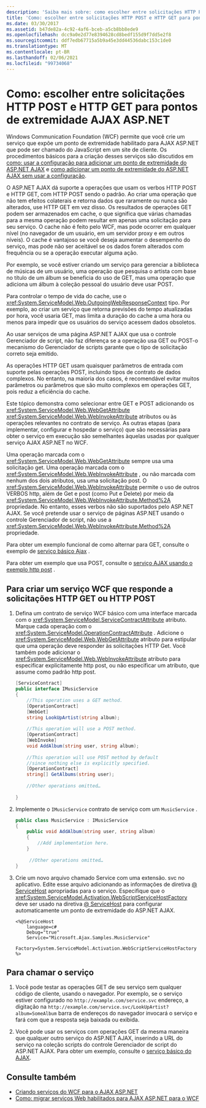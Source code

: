 ```yaml
---
description: 'Saiba mais sobre: como escolher entre solicitações HTTP POST e HTTP GET para pontos de extremidade do ASP.NET AJAX'
title: 'Como: escolher entre solicitações HTTP POST e HTTP GET para pontos de extremidade AJAX ASP.NET'
ms.date: 03/30/2017
ms.assetid: b47de82a-4c92-4af6-bceb-a5cb8bb8ede9
ms.openlocfilehash: dcc9a0e2d77e8394628cd8bedf155d9f7dd5e2f8
ms.sourcegitcommit: ddf7edb67715a5b9a45e3dd44536dabc153c1de0
ms.translationtype: MT
ms.contentlocale: pt-BR
ms.lasthandoff: 02/06/2021
ms.locfileid: "99734068"
---
```

# <a name="how-to-choose-between-http-post-and-http-get-requests-for-aspnet-ajax-endpoints"></a>Como: escolher entre solicitações HTTP POST e HTTP GET para pontos de extremidade AJAX ASP.NET

Windows Communication Foundation (WCF) permite que você crie um serviço que expõe um ponto de extremidade habilitado para AJAX ASP.NET que pode ser chamado do JavaScript em um site de cliente. Os procedimentos básicos para a criação desses serviços são discutidos em [como: usar a configuração para adicionar um ponto de extremidade do ASP.NET AJAX](how-to-use-configuration-to-add-an-aspnet-ajax-endpoint.md) e [como adicionar um ponto de extremidade do ASP.NET AJAX sem usar a configuração](how-to-add-an-aspnet-ajax-endpoint-without-using-configuration.md).  
  
 O ASP.NET AJAX dá suporte a operações que usam os verbos HTTP POST e HTTP GET, com HTTP POST sendo o padrão. Ao criar uma operação que não tem efeitos colaterais e retorna dados que raramente ou nunca são alterados, use HTTP GET em vez disso. Os resultados de operações GET podem ser armazenados em cache, o que significa que várias chamadas para a mesma operação podem resultar em apenas uma solicitação para seu serviço. O cache não é feito pelo WCF, mas pode ocorrer em qualquer nível (no navegador de um usuário, em um servidor proxy e em outros níveis). O cache é vantajoso se você deseja aumentar o desempenho do serviço, mas pode não ser aceitável se os dados forem alterados com frequência ou se a operação executar alguma ação.  
  
 Por exemplo, se você estiver criando um serviço para gerenciar a biblioteca de músicas de um usuário, uma operação que pesquisa o artista com base no título de um álbum se beneficia do uso de GET, mas uma operação que adiciona um álbum à coleção pessoal do usuário deve usar POST.  
  
 Para controlar o tempo de vida do cache, use o <xref:System.ServiceModel.Web.OutgoingWebResponseContext> tipo. Por exemplo, ao criar um serviço que retorna previsões do tempo atualizadas por hora, você usaria GET, mas limita a duração do cache a uma hora ou menos para impedir que os usuários do serviço acessem dados obsoletos.  
  
 Ao usar serviços de uma página ASP.NET AJAX que usa o controle Gerenciador de script, não faz diferença se a operação usa GET ou POST-o mecanismo do Gerenciador de scripts garante que o tipo de solicitação correto seja emitido.  
  
 As operações HTTP GET usam quaisquer parâmetros de entrada com suporte pelas operações POST, incluindo tipos de contrato de dados complexos. No entanto, na maioria dos casos, é recomendável evitar muitos parâmetros ou parâmetros que são muito complexos em operações GET, pois reduz a eficiência do cache.  
  
 Este tópico demonstra como selecionar entre GET e POST adicionando os <xref:System.ServiceModel.Web.WebGetAttribute> <xref:System.ServiceModel.Web.WebInvokeAttribute> atributos ou às operações relevantes no contrato de serviço. As outras etapas (para implementar, configurar e hospedar o serviço) que são necessárias para obter o serviço em execução são semelhantes àquelas usadas por qualquer serviço AJAX ASP.NET no WCF.  
  
 Uma operação marcada com o <xref:System.ServiceModel.Web.WebGetAttribute> sempre usa uma solicitação get. Uma operação marcada com o <xref:System.ServiceModel.Web.WebInvokeAttribute> , ou não marcada com nenhum dos dois atributos, usa uma solicitação post. O <xref:System.ServiceModel.Web.WebInvokeAttribute> permite o uso de outros VERBOS http, além de Get e post (como Put e Delete) por meio da <xref:System.ServiceModel.Web.WebInvokeAttribute.Method%2A> propriedade. No entanto, esses verbos não são suportados pelo ASP.NET AJAX. Se você pretende usar o serviço de páginas ASP.NET usando o controle Gerenciador de script, não use a <xref:System.ServiceModel.Web.WebInvokeAttribute.Method%2A> propriedade.  
  
 Para obter um exemplo funcional de como alternar para GET, consulte o exemplo de [serviço básico Ajax](../samples/basic-ajax-service.md) .  
  
 Para obter um exemplo que usa POST, consulte o [serviço AJAX usando o exemplo http post](../samples/ajax-service-using-http-post.md) .  
  
## <a name="to-create-a-wcf-service-that-responds-to-http-get-or-http-post-requests"></a>Para criar um serviço WCF que responde a solicitações HTTP GET ou HTTP POST
  
1. Defina um contrato de serviço WCF básico com uma interface marcada com o <xref:System.ServiceModel.ServiceContractAttribute> atributo. Marque cada operação com o <xref:System.ServiceModel.OperationContractAttribute> . Adicione o <xref:System.ServiceModel.Web.WebGetAttribute> atributo para estipular que uma operação deve responder às solicitações HTTP Get. Você também pode adicionar o <xref:System.ServiceModel.Web.WebInvokeAttribute> atributo para especificar explicitamente http post, ou não especificar um atributo, que assume como padrão http post.
  
    ```csharp
    [ServiceContract]  
    public interface IMusicService  
    {  
        //This operation uses a GET method.  
        [OperationContract]  
        [WebGet]  
        string LookUpArtist(string album);  
  
        //This operation will use a POST method.  
        [OperationContract]  
        [WebInvoke]  
        void AddAlbum(string user, string album);  
  
        //This operation will use POST method by default  
        //since nothing else is explicitly specified.  
        [OperationContract]  
        string[] GetAlbums(string user);  
  
        //Other operations omitted…  
  
    }  
    ```  
  
2. Implemente o `IMusicService` contrato de serviço com um `MusicService` .
  
    ```csharp
    public class MusicService : IMusicService  
    {  
        public void AddAlbum(string user, string album)  
        {  
            //Add implementation here.  
        }  
  
         //Other operations omitted…  
    }  
    ```  
  
3. Crie um novo arquivo chamado Service com uma extensão. svc no aplicativo. Edite esse arquivo adicionando as informações de diretiva [ \@ ServiceHost](../../configure-apps/file-schema/wcf-directive/servicehost.md) apropriadas para o serviço. Especifique que o <xref:System.ServiceModel.Activation.WebScriptServiceHostFactory> deve ser usado na diretiva [ \@ ServiceHost](../../configure-apps/file-schema/wcf-directive/servicehost.md) para configurar automaticamente um ponto de extremidade do ASP.NET AJAX.  
  
    ```aspx-csharp
    <%@ServiceHost
        language=c#
        Debug="true"
        Service="Microsoft.Ajax.Samples.MusicService"  
        Factory=System.ServiceModel.Activation.WebScriptServiceHostFactory  
    %>  
    ```  
  
## <a name="to-call-the-service"></a>Para chamar o serviço  
  
1. Você pode testar as operações GET de seu serviço sem qualquer código de cliente, usando o navegador. Por exemplo, se o serviço estiver configurado no `http://example.com/service.svc` endereço, a digitação na `http://example.com/service.svc/LookUpArtist?album=SomeAlbum` barra de endereços do navegador invocará o serviço e fará com que a resposta seja baixada ou exibida.
  
2. Você pode usar os serviços com operações GET da mesma maneira que qualquer outro serviço do ASP.NET AJAX, inserindo a URL do serviço na coleção scripts do controle Gerenciador de script do ASP.NET AJAX. Para obter um exemplo, consulte o [serviço básico do AJAX](../samples/basic-ajax-service.md).
  
## <a name="see-also"></a>Consulte também

- [Criando serviços do WCF para o AJAX ASP.NET](creating-wcf-services-for-aspnet-ajax.md)
- [Como: migrar serviços Web habilitados para AJAX ASP.NET para o WCF](how-to-migrate-ajax-enabled-aspnet-web-services-to-wcf.md)
